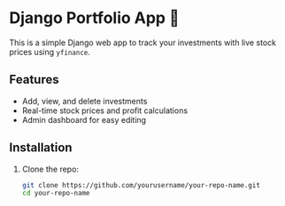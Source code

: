 # Django Portfolio App 💼

This is a simple Django web app to track your investments with live stock prices using `yfinance`.

## Features
- Add, view, and delete investments
- Real-time stock prices and profit calculations
- Admin dashboard for easy editing

## Installation

1. Clone the repo:
   ```bash
   git clone https://github.com/yourusername/your-repo-name.git
   cd your-repo-name